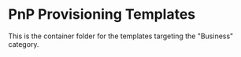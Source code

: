 # PnP Provisioning Templates
This is the container folder for the templates targeting the "Business" category. 